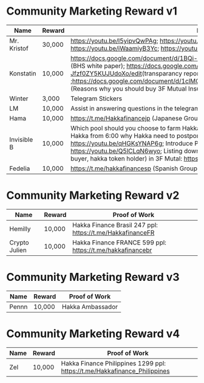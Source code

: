 # Community Marketing Reward v1

| Name | Reward | Proof of Work |
| -------- | -------- | -------- |
| Mr. Kristof     | 30,000     |  https://youtu.be/l5yipvQwPAg; https://youtu.be/LWMuKDchjmo; https://youtu.be/rCJH5kgelYM; https://youtu.be/iWaamiyB3Yc; https://youtu.be/5yQSpm7VL8w |
| Konstatin     | 10,000     |  https://docs.google.com/document/d/1BQi-BAiVMbosYKJBdEkU6B8vHbpYsiC6dJ1BcR3oBaw/edit ​​(BHS white paper); https://docs.google.com/document/d/1LtHvsAtBcIrTXP80Vt4GmHDllB-Jfzf0ZY5KUJUdoXo/edit ​​(transparancy report) ;https://docs.google.com/document/d/1clMOPvzEKk8ExDwtgnqcWSMpFmhMCnUecrlf0fCOQTc/edit# ​​(Reasons why you should buy 3F Mutual Insurance) |
| Winter     | 3,000     |  Telegram Stickers |
| LM     | 10,000     | Assist in answering questions in the telegram channel & launching on European wallet: Delta. |
| Hama    | 10,000     |  https://t.me/Hakkafinancejp (Japanese Group) |
| Invisible B     | 10,000     | Which pool should you choose to farm Hakka: https://youtu.be/oODpHRXZvRs; Clarify the fud about Hakka from 6:00 why Hakka need to postpone the launch of 3F Mutual: https://youtu.be/qHGKsYNAP6g; Introduce Pool 4 - launching 3F Mutual: https://youtu.be/Q5lCLqN6wyo; Listing down all the benefit of 3 player ( share holder, insurance buyer, hakka token holder) in 3F Mutal: https://youtu.be/SDLyyDl3ks8 |
| Fedelia     |10,000     | https://t.me/hakkafinancesp (Spanish Group)  |

# Community Marketing Reward v2
| Name | Reward | Proof of Work |
| -------- | -------- | -------- |
| Hemilly     | 10,000     | Hakka Finance Brasil 247 ppl: https://t.me/HakkafinanceFR   |
| Crypto Julien     | 10,000     | Hakka Finance FRANCE 599 ppl: https://t.me/hakkafinancebr |

# Community Marketing Reward v3
| Name | Reward | Proof of Work |
| -------- | -------- | -------- |
| Pennn     | 10,000     | Hakka Ambassador   |

# Community Marketing Reward v4
| Name | Reward | Proof of Work |
| -------- | -------- | -------- |
| Zel     | 10,000     | Hakka Finance Philippines 1299 ppl: https://t.me/Hakkafinance_Philippines   |
